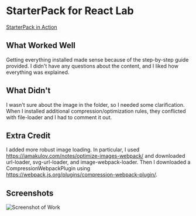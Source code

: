 # StarterPack for React Lab
[StarterPack in Action](https://stoic-williams-0fcd6a.netlify.app/)

## What Worked Well
Getting everything installed made sense because of the step-by-step guide provided. I didn't have any questions about the content, and I liked how everything was explained.

## What Didn't
I wasn't sure about the image in the folder, so I needed some clarification. When I installed additional compression/optimization rules, they conflicted with file-loader and I had to comment it out.

## Extra Credit
I added more robust image loading. In particular, I used https://iamakulov.com/notes/optimize-images-webpack/ and downloaded url-loader, svg-url-loader, and image-webpack-loader. Then I downloaded a CompressionWebpackPlugin using https://webpack.js.org/plugins/compression-webpack-plugin/.

## Screenshots
<img src="https://i.ibb.co/MkJyDTx/Screen-Shot-2021-04-16-at-10-25-18-PM.png" alt ="Screenshot of Work">
